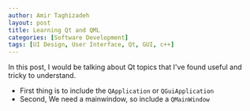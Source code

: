 ```yaml
---
author: Amir Taghizadeh
layout: post
title: Learning Qt and QML
categories: [Software Development]
tags: [UI Design, User Interface, Qt, GUI, c++]
---
```


In this post, I would be talking about Qt topics that I've found useful and tricky to understand. 

- First thing is to include the `QApplication` or `QGuiApplication`
- Second, We need a mainwindow, so include a `QMainWindow`
